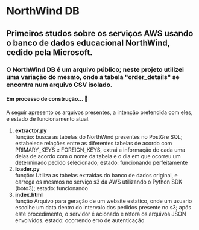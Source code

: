 <h1 > NorthWind DB </h1>
<h2 > Primeiros studos sobre os serviços AWS usando o banco de dados educacional NorthWind, cedido pela Microsoft.</h2>

<h3>O NorthWind DB é um arquivo público; neste projeto utilizei uma variação do mesmo, onde a tabela "order_details" se encontra num arquivo CSV isolado.</h3>

<h4> 
	 Em processo de construção...  🚧
</h4>

A seguir apresento os arquivos presentes, a intenção pretendida com eles, e estado de funcionamento atual.

<ol>
  <li> <strong> extractor.py </strong> </li>
    função: busca as tabelas do NorthWind presentes no PostGre SQL; estabelece relações entre as diferentes tabelas de acordo com PRIMARY_KEYS e FOREIGN_KEYS, extrai a informação de cada uma delas de acordo com o nome da tabela e o dia em que ocorreu um determinado pedido selecionado;
  estado: funcionando perfeitamente
  <li> <strong> loader.py</strong></li>
   função: Utiliza as tabelas extraidas do banco de dados original, e carrega os mesmos no serviço s3 da AWS utilizando o Python SDK (boto3);    
  estado: funcionando
  <li><strong> index.html</strong> </li>
    função Arquivo para geração de um website estatico, onde um usuario escolhe um data dentro do intervalo dos pedidos presente no s3; após este procedimento, o servidor é acionado e retora os arquivos JSON envolvidos.
    estado: ocorrendo erro de autenticação
 </ol>
